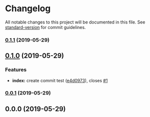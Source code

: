 # Changelog

All notable changes to this project will be documented in this file. See [standard-version](https://github.com/conventional-changelog/standard-version) for commit guidelines.

### [0.1.1](https://github.com/Chrismuzikos/semantic/compare/v0.1.0...v0.1.1) (2019-05-29)



## [0.1.0](https://github.com/Chrismuzikos/semantic/compare/v0.0.1...v0.1.0) (2019-05-29)


### Features

* **index:** create commit test ([e4d0973](https://github.com/Chrismuzikos/semantic/commit/e4d0973)), closes [#1](https://github.com/Chrismuzikos/semantic/issues/1)



### [0.0.1](https://github.com/Chrismuzikos/semantic/compare/v0.0.0...v0.0.1) (2019-05-29)



## 0.0.0 (2019-05-29)
